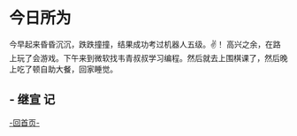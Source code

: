 # 今日所为

今早起来昏昏沉沉，跌跌撞撞，结果成功考过机器人五级。✌！
高兴之余，在路上玩了会游戏。下午来到微软找韦青叔叔学习编程。然后就去上围棋课了，然后晚上吃了顿自助大餐，回家睡觉。

## - 继宣 记

[-回首页-](./README.md)

